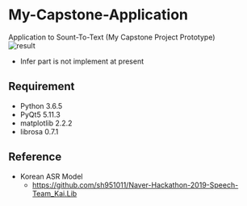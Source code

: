 # My-Capstone-Application
 Application to Sount-To-Text (My Capstone Project Prototype)  
 ![result](https://postfiles.pstatic.net/MjAxOTExMDRfMTI5/MDAxNTcyODAzNDk4ODY1.tdd-kb8JH-EfB9Qa6ORsHs1jXEJ9mIchvubG9Yq-7vsg.nalckWjo5vlINdGWmhhuQdVAr6uI0LuQs8mzTIlGZewg.PNG.sooftware/%EC%8B%9C%EC%97%B02.PNG?type=w773)
 * Infer part is not implement at present
## Requirement  
* Python 3.6.5
* PyQt5 5.11.3
* matplotlib 2.2.2
* librosa 0.7.1
## Reference
* Korean ASR Model 
  + https://github.com/sh951011/Naver-Hackathon-2019-Speech-Team_Kai.Lib
